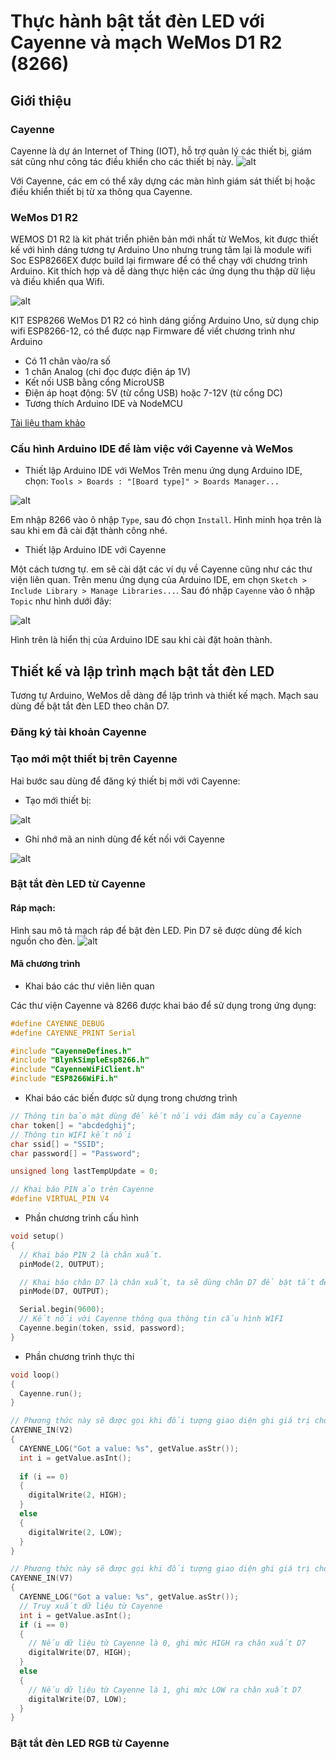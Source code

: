 # Thực hành bật tắt đèn LED với Cayenne và mạch WeMos D1 R2 (8266)
## Giới thiệu

### Cayenne
Cayenne là dự án Internet of Thing (IOT), hỗ trợ quản lý các thiết bị, giám sát cũng như công tác điều khiển cho các thiết bị này.
![alt](images/tutorial-05/cayenne.png)

Với Cayenne, các em có thể xây dựng các màn hình giám sát thiết bị hoặc điều khiển thiết bị từ xa thông qua Cayenne.

### WeMos D1 R2
WEMOS D1 R2 là kit phát triển phiên bản mới nhất từ WeMos, kit được thiết kế với hình dáng tương tự Arduino Uno nhưng trung tâm lại là module wifi Soc ESP8266EX được build lại firmware để có thể chạy với chương trình Arduino.  Kit thích hợp và dễ dàng thực hiện các ứng dụng thu thập dữ liệu và điều khiển qua Wifi.

![alt](images/tutorial-05/wemos-d1-r2.png)

KIT ESP8266 WeMos D1 R2 có hình dáng giống Arduino Uno, sử dụng chip wifi ESP8266-12, có thể được nạp Firmware để viết chương trình như Arduino

* Có 11 chân vào/ra số
* 1 chân Analog (chỉ đọc được điện áp 1V)
* Kết nối USB bằng cổng MicroUSB
* Điện áp hoạt động: 5V (từ cổng USB) hoặc 7-12V (từ cổng DC)
* Tương thích Arduino IDE và NodeMCU

[Tài liệu tham khảo](https://www.wemos.cc/tutorial)

### Cấu hình Arduino IDE để làm việc với Cayenne và WeMos
* Thiết lập Arduino IDE với WeMos
Trên menu ứng dụng Arduino IDE, chọn: ```Tools > Boards : "[Board type]" > Boards Manager...```

![alt](images/tutorial-05/arduino-ide-8266.png)

Em nhập 8266 vào ô nhập ```Type```, sau đó chọn ```Install```. Hình minh họa trên là sau khi em đã cài đặt thành công nhé.

* Thiết lập Arduino IDE với Cayenne

Một cách tương tự. em sẽ cài dặt các ví dụ về Cayenne cũng như các thư viện liên quan.
Trên menu ứng dụng của Arduino IDE, em chọn ```Sketch > Include Library > Manage Libraries...```. Sau đó nhập ```Cayenne``` vào ô nhập ```Topic``` như hình dưới đây:

![alt](images/tutorial-05/arduino-ide-cayenne.png)

Hình trên là hiển thị của Arduino IDE sau khi cài đặt hoàn thành.

## Thiết kế và lập trình mạch bật tắt đèn LED
Tương tự Arduino, WeMos dễ dàng để lập trình và thiết kế mạch. Mạch sau dùng để bật tắt đèn LED theo chân D7.

### Đăng ký tài khoản Cayenne

### Tạo mới một thiết bị trên Cayenne

Hai bước sau dùng để đăng ký thiết bị mới với Cayenne:
* Tạo mới thiết bị:

![alt](images/tutorial-05/cayenne-add-new-device.png)

* Ghi nhớ mã an ninh dùng để kết nối với Cayenne

![alt](images/tutorial-05/cayenne-got-authen-token.png)

### Bật tắt đèn LED từ Cayenne
#### Ráp mạch:
Hình sau mô tả mạch ráp để bật đèn LED. Pin D7 sẽ được dùng để kích nguồn cho đèn.
![alt](images/tutorial-05/wemos-board-led.jpg)

#### Mã chương trình
* Khai báo các thư viên liên quan

Các thư viện Cayenne và 8266 được khai báo để sử dụng trong ứng dụng:

```C
#define CAYENNE_DEBUG
#define CAYENNE_PRINT Serial

#include "CayenneDefines.h"
#include "BlynkSimpleEsp8266.h"
#include "CayenneWiFiClient.h"
#include "ESP8266WiFi.h"
```

* Khai báo các biến được sử dụng trong chương trình
```C
// Thông tin bảo mật dùng để kết nối với đám mây của Cayenne
char token[] = "abcdedghij";
// Thông tin WIFI kết nối
char ssid[] = "SSID";
char password[] = "Password";

unsigned long lastTempUpdate = 0;

// Khai báo PIN ảo trên Cayenne
#define VIRTUAL_PIN V4
```

* Phần chương trình cấu hình
```C
void setup()
{
  // Khai báo PIN 2 là chân xuất.
  pinMode(2, OUTPUT);

  // Khai báo chân D7 là chân xuất, ta sẽ dùng chân D7 để bật tắt đèn LED.
  pinMode(D7, OUTPUT);

  Serial.begin(9600);
  // Kết nối với Cayenne thông qua thông tin cấu hình WIFI
  Cayenne.begin(token, ssid, password);
}
```

* Phần chương trình thực thi
```C
void loop()
{
  Cayenne.run();
}

// Phương thức này sẽ được gọi khi đối tượng giao diện ghi giá trị cho chân ảo V2.
CAYENNE_IN(V2)
{
  CAYENNE_LOG("Got a value: %s", getValue.asStr());
  int i = getValue.asInt();
  
  if (i == 0)
  {
    digitalWrite(2, HIGH);
  }
  else
  {
    digitalWrite(2, LOW);
  }  
}

// Phương thức này sẽ được gọi khi đối tượng giao diện ghi giá trị cho chân ảo V7.
CAYENNE_IN(V7)
{
  CAYENNE_LOG("Got a value: %s", getValue.asStr());
  // Truy xuất dữ liệu từ Cayenne
  int i = getValue.asInt();
  if (i == 0)
  {
    // Nếu dữ liệu từ Cayenne là 0, ghi mức HIGH ra chân xuất D7
    digitalWrite(D7, HIGH);
  }
  else
  {
    // Nếu dữ liệu từ Cayenne là 1, ghi mức LOW ra chân xuất D7
    digitalWrite(D7, LOW);
  }  
}
```

### Bật tắt đèn LED RGB từ Cayenne
